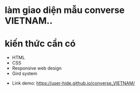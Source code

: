 # làm giao diện mẫu converse VIETNAM..
# kiến thức cần có
- HTML
- CSS
- Responsive web design
- Gird system
* Link demo: https://user-hide.github.io/converse_VIETNAM/
